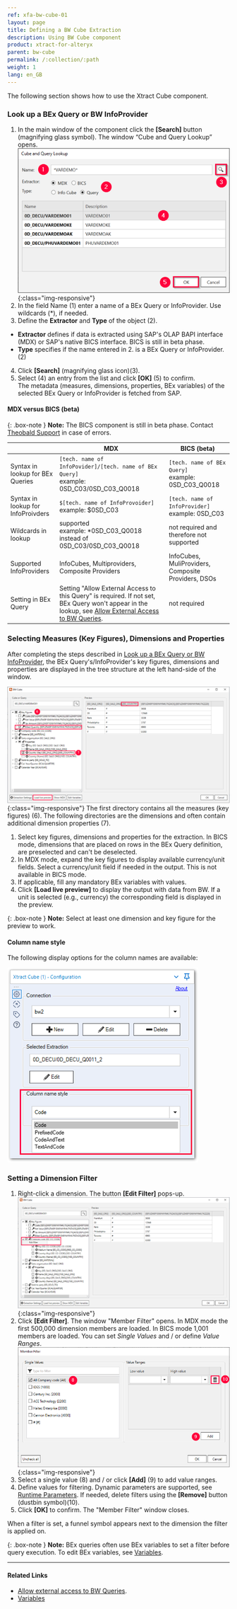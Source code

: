 ```yaml
---
ref: xfa-bw-cube-01
layout: page
title: Defining a BW Cube Extraction
description: Using BW Cube component
product: xtract-for-alteryx
parent: bw-cube
permalink: /:collection/:path
weight: 1
lang: en_GB
---
```

The following section shows how to use the Xtract Cube component. <br>

### Look up a BEx Query or BW InfoProvider
1. In the main window of the component click the **[Search]** button (magnifying glass symbol). The window “Cube and Query Lookup” opens.
![Cube Query search](/img/content/xfa/xfa_cube-query-look.png){:class="img-responsive"}
2. In the field Name (1) enter a name of a BEx Query or InfoProvider. Use wildcards (*), if needed.
3.  Define the **Extractor** and **Type** of the object (2).<br>
- **Extractor** defines if data is extracted using SAP's OLAP BAPI interface (MDX) or SAP's native BICS interface. BICS is still in beta phase.
- **Type** specifies if the name entered in 2. is a BEx Query or InfoProvider. (2)
4. Click **[Search]** (magnifying glass icon)(3).
5. Select (4) an entry from the list and click **[OK]** (5) to confirm. <br>
The metadata (measures, dimensions, properties, BEx variables) of the selected BEx Query or InfoProvider is fetched from SAP.

#### MDX versus BICS (beta)

{: .box-note }
**Note:** The BICS component is still in beta phase. Contact [Theobald Support](mailto:support@theobald-software.com) in case of errors.

|                                    | MDX                                                                                         | BICS (beta)                                        |
|------------------------------------|---------------------------------------------------------------------------------------------|----------------------------------------------------|
| Syntax in lookup for BEx Queries   | `[tech. name of InfoPovider]/[tech. name of BEx Query]` <br /> example: 0SD_C03/0SD_C03_Q0018        | `[tech. name of BEx Query]` <br /> example: 0SD_C03_Q0018   |
| Syntax in lookup for InfoProivders | `$[tech. name of InfoProvoider]`  <br /> example: $0SD_C03                                            | `[tech. name of InfoProvider]` <br /> example: 0SD_C03      |
| Wildcards in lookup                | supported<br /> example: *0SD_C03_Q0018 instead of 0SD_C03/0SD_C03_Q0018                          | not required and therefore not supported           |
| Supported InfoProviders            | InfoCubes, Multiproviders, Composite Providers                                              | InfoCubes, MuliProviders, Composite Providers, DSOs |
| Setting in BEx Query               | Setting "Allow External Access to this Query" is required. If not set, BEx Query won't appear in the lookup, see [Allow External Access to BW Queries](https://kb.theobald-software.com/general/allow-external-access-to-bw-queries). | not required                                       |


 
### Selecting Measures (Key Figures), Dimensions and Properties
After completing the steps described in [Look up a BEx Query or BW InfoProvider](#look-up-a-bex-query-or-bw-infoprovider), the BEx Query's/InfoProvider's key figures, dimensions and properties are displayed in the tree structure at the left hand-side of the window. </br>

![Query Structure](/img/content/xfa/xfa_cube-query-select.png){:class="img-responsive"}
The first directory contains all the measures (key figures) (6). 
The following directories are the dimensions and often contain additional dimension properties (7). <br>

1. Select key figures, dimensions and properties for the extraction. In BICS mode, dimensions that are placed on rows in the BEx Query definition, are preselected and can't be deselected.
2. In MDX mode, expand the key figures to display available currency/unit fields. Select a currency/unit field if needed in the output. This is not available in BICS mode.
3. If applicable, fill any mandatory BEx variables with values.
4. Click **[Load live preview]** to display the output with data from BW. If a unit is selected (e.g., currency) the corresponding field is displayed in the preview.

{: .box-note }
**Note:** Select at least one dimension and key figure for the preview to work.

#### Column name style

The following display options for the column names are available: 

![Column name style](/img/content/xfa/xfa_cube_column_name_style.png)

### Setting a Dimension Filter 
1. Right-click a dimension. The button **[Edit Filter]** pops-up.
![Query Filter](/img/content/xfa/xfa_cube-query-filter.png){:class="img-responsive"}
2. Click **[Edit Filter]**. The window "Member Filter" opens. In MDX mode the first 500,000 dimension members are loaded. In BICS mode 1,001 members are loaded. You can set *Single Values* and / or define *Value Ranges*.
![Query Filter Define](/img/content/xfa/xfa_cube-query-filter-def.png){:class="img-responsive"}
3. Select a single value (8) and / or  click **[Add]** (9) to add value ranges. 
4. Define values for filtering. Dynamic parameters are supported, see [Runtime Parameters](./edit-runtime-parameters). If needed, delete filters using the **[Remove]** button (dustbin symbol)(10).
5. Click **[OK]** to confirm. The "Member Filter" window closes.

When a filter is set, a funnel symbol appears next to the dimension the filter is applied on.

{: .box-note }
**Note:** BEx queries often use BEx variables to set a filter before query execution. To edit BEx variables, see [Variables](./bw-cube-variables).

****
#### Related Links
- [Allow external access to BW Queries](https://kb.theobald-software.com/general/allow-external-access-to-bw-queries).
- [Variables](./bw-cube-variables)
